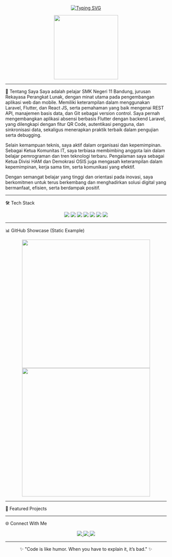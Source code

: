 <p align="center">
  <a href="https://github.com/andaa92">
    <img src="https://readme-typing-svg.demolab.com?font=Fira+Code&weight=500&size=30&pause=1000&color=00C4FF&center=true&vCenter=true&width=600&lines=Hi%2C+I'm+Andra;IT+Student;Aspiring+Software+Developer;Lifelong+Learner" alt="Typing SVG" />
  </a>
</p>

<p align="center">
  <img src="https://media.giphy.com/media/WUlplcMpOCEmTGBtBW/giphy.gif" width="200"/>
</p>

---

🌟 Tentang Saya
Saya adalah pelajar SMK Negeri 11 Bandung, jurusan Rekayasa Perangkat Lunak, dengan minat utama pada pengembangan aplikasi web dan mobile. Memiliki keterampilan dalam menggunakan Laravel, Flutter, dan React JS, serta pemahaman yang baik mengenai REST API, manajemen basis data, dan Git sebagai version control. Saya pernah mengembangkan aplikasi absensi berbasis Flutter dengan backend Laravel, yang dilengkapi dengan fitur QR Code, autentikasi pengguna, dan sinkronisasi data, sekaligus menerapkan praktik terbaik dalam pengujian serta debugging.

Selain kemampuan teknis, saya aktif dalam organisasi dan kepemimpinan. Sebagai Ketua Komunitas IT, saya terbiasa membimbing anggota lain dalam belajar pemrograman dan tren teknologi terbaru. Pengalaman saya sebagai Ketua Divisi HAM dan Demokrasi OSIS juga mengasah keterampilan dalam kepemimpinan, kerja sama tim, serta komunikasi yang efektif.

Dengan semangat belajar yang tinggi dan orientasi pada inovasi, saya berkomitmen untuk terus berkembang dan menghadirkan solusi digital yang bermanfaat, efisien, serta berdampak positif.

---

🛠️ Tech Stack  
<p align="center">
  <img src="https://img.shields.io/badge/PHP-777BB4?style=for-the-badge&logo=php&logoColor=white"/>
  <img src="https://img.shields.io/badge/Laravel-FF2D20?style=for-the-badge&logo=laravel&logoColor=white"/>
  <img src="https://img.shields.io/badge/Flutter-02569B?style=for-the-badge&logo=flutter&logoColor=white"/>
  <img src="https://img.shields.io/badge/Dart-0175C2?style=for-the-badge&logo=dart&logoColor=white"/>
  <img src="https://img.shields.io/badge/JavaScript-F7DF1E?style=for-the-badge&logo=javascript&logoColor=black"/>
  <img src="https://img.shields.io/badge/MySQL-4479A1?style=for-the-badge&logo=mysql&logoColor=white"/>
  <img src="https://img.shields.io/badge/Git-F05032?style=for-the-badge&logo=git&logoColor=white"/>
</p>

---

📊 GitHub Showcase (Static Example)  
<p align="center">
  <img src="https://github.com/andaa92/andaa92/blob/main/assets/github-stats.png" width="400"/>
  <img src="https://github.com/andaa92/andaa92/blob/main/assets/top-langs.png" width="400"/>
</p>



---

🚀 Featured Projects  


---

🌐 Connect With Me  
<p align="center">
  <a href="https://linkedin.com/in/muhammad-andra-331050323">
    <img src="https://img.shields.io/badge/LinkedIn-blue?style=for-the-badge&logo=linkedin&logoColor=white"/>
  </a>
  <a href="https://github.com/andaa92">
    <img src="https://img.shields.io/badge/GitHub-black?style=for-the-badge&logo=github&logoColor=white"/>
  </a>
  <a href="https://your-portfolio.com">
    <img src="https://img.shields.io/badge/Portfolio-242424?style=for-the-badge&logo=firefox&logoColor=white"/>
  </a>
</p>

---

<p align="center">
  ✨ "Code is like humor. When you have to explain it, it’s bad." ✨
</p>
